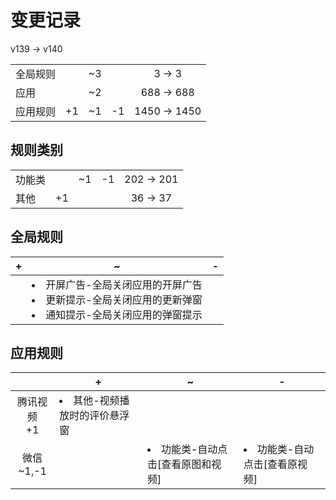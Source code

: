 # 变更记录

v139 -> v140

||||||
|-|:-:|:-:|:-:|:-:|
|全局规则||~3||3 -> 3|
|应用||~2||688 -> 688|
|应用规则|+1|~1|-1|1450 -> 1450|

## 规则类别

||||||
|-|:-:|:-:|:-:|:-:|
|功能类||~1|-1|202 -> 201|
|其他|+1|||36 -> 37|

## 全局规则

|+|~|-|
|-|-|-|
||<li>开屏广告-全局关闭应用的开屏广告<li>更新提示-全局关闭应用的更新弹窗<li>通知提示-全局关闭应用的弹窗提示||

## 应用规则

||+|~|-|
|:-:|-|-|-|
|腾讯视频<br>+1|<li>其他-视频播放时的评价悬浮窗|||
|微信<br>~1,-1||<li>功能类-自动点击[查看原图和视频]|<li>功能类-自动点击[查看原视频]|
